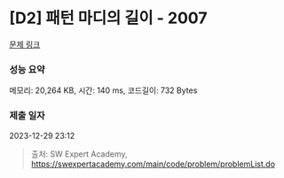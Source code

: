 # [D2] 패턴 마디의 길이 - 2007 

[문제 링크](https://swexpertacademy.com/main/code/problem/problemDetail.do?contestProbId=AV5P1kNKAl8DFAUq) 

### 성능 요약

메모리: 20,264 KB, 시간: 140 ms, 코드길이: 732 Bytes

### 제출 일자

2023-12-29 23:12



> 출처: SW Expert Academy, https://swexpertacademy.com/main/code/problem/problemList.do